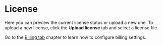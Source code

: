 # License

Here you can preview the current license status or upload a new one. To upload a new license, click the **Upload license** tab and select a license file.

Go to the [Billing tab](https://storware.gitbook.io/kodo-for-cloud-office365/administration/kodoadmin-user-guide/settings/billing) chapter to learn how to configure billing settings.

